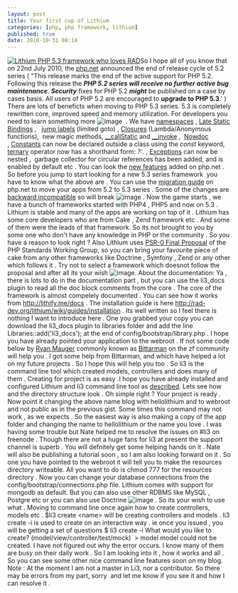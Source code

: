 ```yaml
---
layout: post
title: Your first cup of Lithium
categories: [php, php framework, lithium]
published: true
date: 2010-10-31 08:14
---
```

[![Lithium PHP 5.3 framework who loves RAD](http://farm3.static.flickr.com/2697/4205957193_e0e75b521a_m.jpg)](http://www.flickr.com/photos/harikt/4205957193/ "lithium_php_framework by K T Hari, on Flickr")So I hope all of you know that on 22nd July 2010, the [php.net](http://www.php.net/archive/2010.php#id2010-07-22-1fvf) announced the end of release cycle of 5.2 series ( "This release marks the end of the active support for PHP 5.2. Following this release the ***PHP 5.2 series will receive no further active bug maintenance***. ***Security*** fixes for PHP 5.2 ***might*** be published on a case by cases basis. All users of PHP 5.2 are encouraged to **upgrade to PHP 5.3**.' )  There are lots of beneficts when moving to PHP 5.3 series. 5.3 is completely rewritten core, improved speed and memory utilization. For developers you need to learn something more ![image](http://harikt.com/sites/all/libraries/fckeditor/editor/images/smiley/msn/wink_smile.gif)  . We have [namespaces](http://in3.php.net/manual/en/language.namespaces.php) , [Late Static Bindings](http://in3.php.net/manual/en/language.oop5.late-static-bindings.php) ,   [jump labels](http://in3.php.net/manual/en/control-structures.goto.php) (limited goto) , [Closures](http://in3.php.net/manual/en/functions.anonymous.php) (Lambda/Anonymous functions),  new magic methods, [\_\_callStatic](http://in3.php.net/manual/en/language.oop5.overloading.php#language.oop5.overloading.methods) and [\_\_invoke](http://in3.php.net/manual/en/language.oop5.magic.php#language.oop5.magic.invoke) ,  [Nowdoc](http://in3.php.net/manual/en/language.types.string.php#language.types.string.syntax.nowdoc) , [Constants](http://in3.php.net/manual/en/language.constants.syntax.php) can now be declared outside a class using the *const* keyword,   [ternary](http://in3.php.net/manual/en/language.operators.comparison.php#language.operators.comparison.ternary) operator now has a shorthand form: *?:*. , [Exceptions](http://in3.php.net/manual/en/language.exceptions.php) can now be nested ,  garbage collector for circular references has been added, and is enabled by default etc . You can look the [new features](http://in3.php.net/manual/en/migration53.new-features.php) added on php.net . So before you jump to start looking for a new 5.3 series framework  you have to know what the above are .  You can use the [migration guide](http://in3.php.net/migration53) on php.net to move your apps from 5.2 to 5.3 series . Some of the changes are [backward incompatible](http://in3.php.net/manual/en/migration53.incompatible.php) so will break ![image](http://harikt.com/sites/all/libraries/fckeditor/editor/images/smiley/msn/cry_smile.gif) .  Now the game starts , we have a bunch of frameworks started with PHP4 , PHP5 and now on 5.3 . Lithium is stable and many of the apps are working on top of it . Lithium has some core developers who are from Cake , Zend framework etc . And some of them were the leads of that framework. So its not brought to you by some one who don't have any knowledge in PHP or the community . So you have a reason to look right ? Also Lithium uses [PSR-0 Final Proposal](http://groups.google.com/group/php-standards) of the PHP Standards Working Group, so you can bring your favourite piece of cake from any other frameworks like Doctrine , Symfony , Zend or any other which follows it . Try not to select a framework which doesnot follow the proposal and after all its your wish ![image](http://harikt.com/sites/all/libraries/fckeditor/editor/images/smiley/msn/shades_smile.gif).  About the documentation: Ya , there is lots to do in the documentation part , but you can use the li3\_docs plugin to read all the doc block comments from the core . The core of the framework is almost compelely documented . You can see how it works from http://lithify.me/docs . The installation guide is here http://rad-dev.org/lithium/wiki/guides/installation . Its well written so I feel there is nothing I want to introduce here .  One you grabbed your copy you can download the li3\_docs plugin to libraries folder and add the line Libraries::add('li3\_docs'); at the end of config/bootstrap/library.php .  I hope you have already pointed your application to the webroot . If not some code below by [Ryan Mauger](http://www.rmauger.co.uk/) commonly known as [Bittarman](http://twitter.com/Bittarman) on the zf community will help you . I got some help from Bittarman, and which have helped a lot on my future projects . So I hope this will help you too .  So li3 is the command line tool which created models, controllers and does many of them .  Creating for project is as easy .I hope you have already installed and configured Lithium and li3 command line tool as [described](http://rad-dev.org/lithium/wiki/guides/installation). Lets see how and the directory structure look .  Oh simple right ? Your project is ready . Now point it changing the above name blog with hellolithium and to webroot and not public as in the previous gist. Some times this command may not work , as we expects . So the easiest way is also making a copy of the app folder and changing the name to hellolithium or the name you love . I was having some trouble but Nate helped me to resolve the issues on \#li3 on freenode . Though there are not a huge fans for li3 at present the support channel is superb . You will defnitely get some helping hands on it . Nate will also be publishing a tutorial soon , so I am also looking forward on it .  So one you have pointed to the webroot it will tell you to make the resources directory writeable. All you want to do is chmod 777 for the resources directory . Now you can change your database connections from the config/bootstrap/connections.php file. Lithium comes with support for mongodb as default. But you can also use other RDBMS like MySQL , Postgre etc or you can also use Doctrine ![image](http://harikt.com/sites/all/libraries/fckeditor/editor/images/smiley/msn/thumbs_up.gif) . So its your wish to use what .  Moving to command line once again how to create controllers, models etc .  $li3 create <name\> will be creating controllers and models .  li3 create -i is used to create on an interactive way . ie once you issued , you will be getting a set of questions  $ li3 create -i What would you like to create? (model/view/controller/test/mock)  \> model model could not be created.  I have not figured out why the error occurs. I know many of them are busy on their daily work . So I am looking into it , how it works and all . So you can see some other nice command line features soon on my blog.  Note : At the moment I am not a master in Li3, nor a contributor. So there may be errors from my part, sorry  and let me know if you see it and how I can resolve it .   
